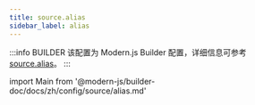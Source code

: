 ```yaml
---
title: source.alias
sidebar_label: alias
---
```


:::info BUILDER
该配置为 Modern.js Builder 配置，详细信息可参考 [source.alias](https://modernjs.dev/builder/api/config-source.html#source-alias)。
:::

import Main from '@modern-js/builder-doc/docs/zh/config/source/alias.md'

<Main />
